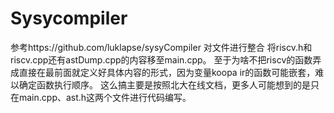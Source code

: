 # Sysycompiler
参考https://github.com/luklapse/sysyCompiler 对文件进行整合
将riscv.h和riscv.cpp还有astDump.cpp的内容移至main.cpp。
至于为啥不把riscv的函数弄成直接在最前面就定义好具体内容的形式，因为变量koopa ir的函数可能嵌套，难以确定函数执行顺序。
这么搞主要是按照北大在线文档，更多人可能想到的是只在main.cpp、ast.h这两个文件进行代码编写。
